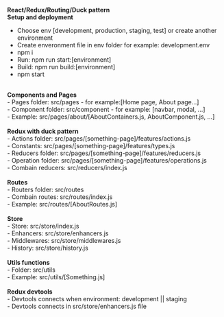 <b>React/Redux/Routing/Duck pattern</b><br/>
<b>Setup and deployment</b><br/>
- Choose env [development, production, staging, test] or create another environment <br/>
- Create enveronment file in env folder for example: development.env<br/>
- npm i <br/>
- Run: npm run start:[environment] <br/>
- Build: npm run build:[environment] <br/>
- npm start <br/>
<br/>
<b>Components and Pages</b><br/>
- Pages folder: src/pages - for example:[Home page, About page...]<br/>
- Component folder: src/component - for example: [navbar, modal, ...]<br/>
- Example: src/pages/about/[AboutContainers.js, AboutComponent.js, ...]<br/>
<br/>
<b>Redux with duck pattern</b><br/>
- Actions folder: src/pages/[something-page]/features/actions.js <br/>
- Constants: src/pages/[something-page]/features/types.js<br/>
- Reducers folder: src/pages/[something-page]/features/reducers.js<br/>
- Operation folder: src/pages/[something-page]/features/operations.js<br/>
- Combain reducers: src/reducers/index.js<br/>
<br/>
<b>Routes</b><br/>
- Routers folder: src/routes<br/>
- Combain routes: src/routes/index.js<br/>
- Example: src/routes/[AboutRoutes.js]<br/>
<br/>
<b>Store</b><br/>
- Store: src/store/index.js<br/>
- Enhancers: src/store/enhancers.js<br/>
- Middlewares: src/store/middlewares.js<br/>
- History: src/store/history.js<br/>
<br/>
<b>Utils functions</b><br/>
- Folder: src/utils<br/>
- Example: src/utils/[Something.js]<br/>
<br/>
<b>Redux devtools</b><br/>
- Devtools connects when environment: development || staging <br/>
- Devtools connects in src/store/enhancers.js file <br/>
